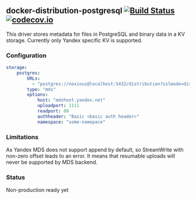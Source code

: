 ## docker-distribution-postgresql [![Build Status](https://travis-ci.org/noxiouz/docker-distribution-postgresql.svg?branch=master)](https://travis-ci.org/noxiouz/docker-distribution-postgresql) [![codecov.io](https://codecov.io/github/noxiouz/docker-distribution-postgresql/coverage.svg?branch=master)](https://codecov.io/github/noxiouz/docker-distribution-postgresql?branch=master)
This driver stores metadata for files in PostgreSQL and binary data in a KV storage. Currently only Yandex specific KV is supported.

### Configuration

```yaml
storage:
    postgres:
        URLs:
          - "postgres://noxiouz@localhost:5432/distribution?sslmode=disable"
        type: "mds"
        options:
            host: "mdshost.yandex.net"
            uploadport: 1111
            readport: 80
            authheader: "Basic <basic auth header>"
            namespace: "some-namepace"
```

### Limitations

As Yandex MDS does not support append by default, so StreamWrite with non-zero offset leads to an error. It means that resumable uploads will never be supported by MDS backend.

### Status

Non-production ready yet
